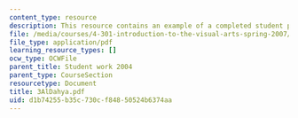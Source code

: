 ```yaml
---
content_type: resource
description: This resource contains an example of a completed student project.
file: /media/courses/4-301-introduction-to-the-visual-arts-spring-2007/d1b74255b35c730cf84850524b6374aa_3AlDahya.pdf
file_type: application/pdf
learning_resource_types: []
ocw_type: OCWFile
parent_title: Student work 2004
parent_type: CourseSection
resourcetype: Document
title: 3AlDahya.pdf
uid: d1b74255-b35c-730c-f848-50524b6374aa
---
```

